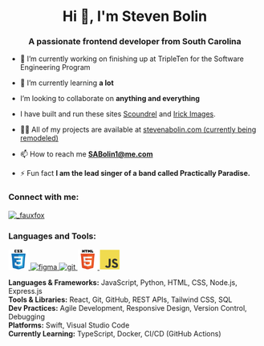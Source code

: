 <h1 align="center">Hi 👋, I'm Steven Bolin</h1>
<h3 align="center">A passionate frontend developer from South Carolina</h3>

- 🔭 I’m currently working on finishing up at TripleTen for the Software Engineering Program

- 🌱 I’m currently learning **a lot**

- I’m looking to collaborate on **anything and everything**

- I have built and run these sites [Scoundrel](https://www.scoundrelgvl.com) and [Irick Images](irickimages.com).

- 👨‍💻 All of my projects are available at [stevenabolin.com (currently being remodeled)](stevenabolin.com (currently being remodeled))

- 📫 How to reach me **SABolin1@me.com**

- ⚡ Fun fact **I am the lead singer of a band called Practically Paradise.**

<h3 align="left">Connect with me:</h3>
<p align="left">
<a href="https://instagram.com/_fauxfox" target="blank"><img align="center" src="https://raw.githubusercontent.com/rahuldkjain/github-profile-readme-generator/master/src/images/icons/Social/instagram.svg" alt="_fauxfox" height="30" width="40" /></a>
</p>

<h3 align="left">Languages and Tools:</h3>
<p align="left"> <a href="https://www.w3schools.com/css/" target="_blank" rel="noreferrer"> <img src="https://raw.githubusercontent.com/devicons/devicon/master/icons/css3/css3-original-wordmark.svg" alt="css3" width="40" height="40"/> </a> <a href="https://www.figma.com/" target="_blank" rel="noreferrer"> <img src="https://www.vectorlogo.zone/logos/figma/figma-icon.svg" alt="figma" width="40" height="40"/> </a> <a href="https://git-scm.com/" target="_blank" rel="noreferrer"> <img src="https://www.vectorlogo.zone/logos/git-scm/git-scm-icon.svg" alt="git" width="40" height="40"/> </a> <a href="https://www.w3.org/html/" target="_blank" rel="noreferrer"> <img src="https://raw.githubusercontent.com/devicons/devicon/master/icons/html5/html5-original-wordmark.svg" alt="html5" width="40" height="40"/> </a> <a href="https://developer.mozilla.org/en-US/docs/Web/JavaScript" target="_blank" rel="noreferrer"> <img src="https://raw.githubusercontent.com/devicons/devicon/master/icons/javascript/javascript-original.svg" alt="javascript" width="40" height="40"/> </a> </p>


**Languages & Frameworks:** JavaScript, Python, HTML, CSS, Node.js, Express.js  
**Tools & Libraries:** React, Git, GitHub, REST APIs, Tailwind CSS, SQL  
**Dev Practices:** Agile Development, Responsive Design, Version Control, Debugging  
**Platforms:** Swift, Visual Studio Code  
**Currently Learning:** TypeScript, Docker, CI/CD (GitHub Actions)
